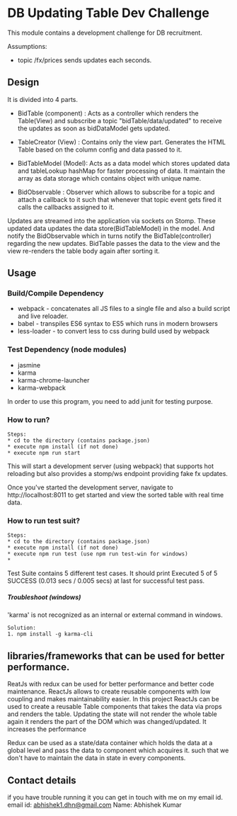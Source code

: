 DB Updating Table Dev Challenge
===============================

This module contains a development challenge for DB recruitment.

Assumptions:
* topic /fx/prices sends updates each seconds.

Design
---
It is divided into 4 parts.
* BidTable (component) : Acts as a controller which renders the Table(View) and subscribe a topic
                         "bidTable/data/updated" to receive the updates as soon as bidDataModel gets updated.
                        
* TableCreator (View) : Contains only the view part. Generates the HTML Table based on the column 
                        config and data passed to it.
                        
* BidTableModel (Model): Acts as a data model which stores updated data and tableLookup hashMap for faster processing of data.
                         It maintain the array as data storage which contains object with unique name.   
                                
* BidObservable : Observer which allows to subscribe for a topic and attach a callback to it such that 
                  whenever that topic event gets fired it calls the callbacks assigned to it.

Updates are streamed into the application via sockets on Stomp. These updated data updates the data store(BidTableModel)
in the model. 
And notify the BidObservable which in turns notify the BidTable(controller) regarding the new updates.
BidTable passes the data to the view and the view re-renders the table body again after sorting it.

Usage
-----

### Build/Compile Dependency ###
* webpack - concatenates all JS files to a single file and also a build script and live reloader.
* babel - transpiles ES6 syntax to ES5 which runs in modern browsers
* less-loader - to convert less to css during build used by webpack

### Test Dependency (node modules) ###
* jasmine
* karma 
* karma-chrome-launcher
* karma-webpack

In order to use this program, you need to add junit for testing purpose.

### How to run? ###
```
Steps:
* cd to the directory (contains package.json)
* execute npm install (if not done)
* execute npm run start
```

This will start a development server (using webpack)
that supports hot reloading but also provides a stomp/ws endpoint providing fake
fx updates.

Once you've started the development server, navigate to http://localhost:8011
to get started and view the sorted table with real time data.

### How to run test suit? ###
```
Steps:
* cd to the directory (contains package.json)
* execute npm install (if not done)
* execute npm run test (use npm run test-win for windows)
* 
```

Test Suite contains 5 different test cases.
It should print  Executed 5 of 5 SUCCESS (0.013 secs / 0.005 secs) at last for successful test pass.
  
##### Troubleshoot (windows) #####
'karma' is not recognized as an internal or external command in  windows.

```
Solution: 
1. npm install -g karma-cli
```

libraries/frameworks that can be used for better performance.
----
ReatJs with redux can be used for better performance and better code maintenance.
ReactJs allows to create reusable components with low coupling and makes maintainability easier.
In this project ReactJs can be used to create a reusable Table components that takes the data via props and renders the table.
Updating the state will not render the whole table again it renders the part of the DOM which was changed/updated. 
It increases the performance 

Redux can be used as a state/data container which holds the data at a global level and pass
the data to component which acquires it.
such that we don't have to maintain the data in state in every components.


Contact details
---
if you have trouble running it you can get in touch with me on my email id.
email id: abhishek1.dhn@gmail.com
Name: Abhishek Kumar